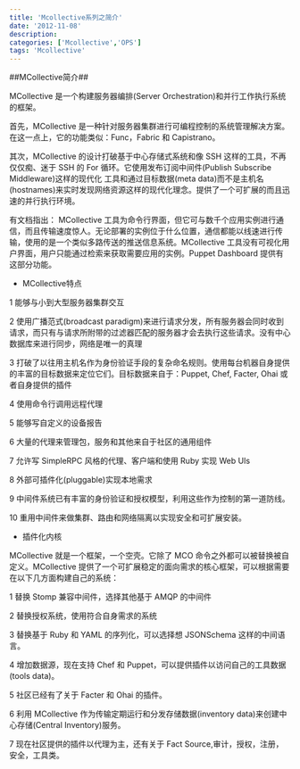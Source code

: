 ```yaml
---
title: 'Mcollective系列之简介'
date: '2012-11-08'
description: 
categories: ['Mcollective','OPS']
tags: 'Mcollective'
---
```


##MCollective简介## 

MCollective 是一个构建服务器编排(Server Orchestration)和并行工作执行系统的框架。

首先，MCollective 是一种针对服务器集群进行可编程控制的系统管理解决方案。在这一点上，它的功能类似：Func，Fabric  和 Capistrano。

其次，MCollective 的设计打破基于中心存储式系统和像 SSH 这样的工具，不再仅仅痴、迷于 SSH 的 For 循环。它使用发布订阅中间件(Publish Subscribe Middleware)这样的现代化
工具和通过目标数据(meta data)而不是主机名(hostnames)来实时发现网络资源这样的现代化理念。提供了一个可扩展的而且迅速的并行执行环境。

有文档指出： MCollective 工具为命令行界面，但它可与数千个应用实例进行通信，而且传输速度惊人。无论部署的实例位于什么位置，通信都能以线速进行传输，使用的是一个类似多路传送的推送信息系统。MCollective 工具没有可视化用户界面，用户只能通过检索来获取需要应用的实例。Puppet Dashboard 提供有这部分功能。

* MCollective特点

1 能够与小到大型服务器集群交互

2 使用广播范式(broadcast paradigm)来进行请求分发，所有服务器会同时收到请求，而只有与请求所附带的过滤器匹配的服务器才会去执行这些请求。没有中心数据库来进行同步，网络是唯一的真理

3 打破了以往用主机名作为身份验证手段的复杂命名规则。使用每台机器自身提供的丰富的目标数据来定位它们。目标数据来自于：Puppet, Chef, Facter, Ohai 或者自身提供的插件

4 使用命令行调用远程代理

5 能够写自定义的设备报告

6 大量的代理来管理包，服务和其他来自于社区的通用组件

7 允许写 SimpleRPC 风格的代理、客户端和使用 Ruby 实现 Web UIs

8 外部可插件化(pluggable)实现本地需求

9 中间件系统已有丰富的身份验证和授权模型，利用这些作为控制的第一道防线。

10 重用中间件来做集群、路由和网络隔离以实现安全和可扩展安装。

* 插件化内核 

MCollective 就是一个框架，一个空壳。它除了 MCO 命令之外都可以被替换被自定义。MCollective 提供了一个可扩展稳定的面向需求的核心框架，可以根据需要在以下几方面构建自己的系统：

1 替换 Stomp 兼容中间件，选择其他基于 AMQP 的中间件

2 替换授权系统，使用符合自身需求的系统

3 替换基于 Ruby 和 YAML 的序列化，可以选择想 JSONSchema 这样的中间语言。

4 增加数据源，现在支持 Chef 和 Puppet，可以提供插件以访问自己的工具数据(tools data)。

5 社区已经有了关于 Facter 和 Ohai 的插件。

6 利用 MCollective 作为传输定期运行和分发存储数据(inventory data)来创建中心存储(Central Inventory)服务。

7 现在社区提供的插件以代理为主，还有关于 Fact Source,审计，授权，注册，安全，工具类。
